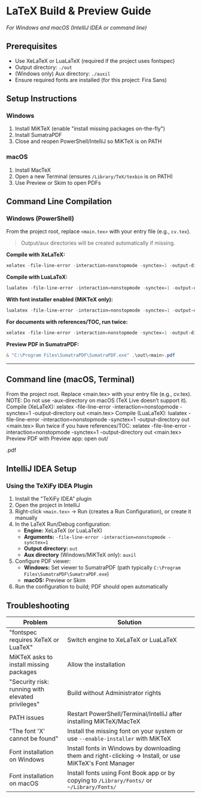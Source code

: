 # LaTeX Build & Preview Guide

*For Windows and macOS (IntelliJ IDEA or command line)*

## Prerequisites

- Use XeLaTeX or LuaLaTeX (required if the project uses fontspec)
- Output directory: `./out`
- (Windows only) Aux directory: `./auxil`
- Ensure required fonts are installed (for this project: Fira Sans)

## Setup Instructions

### Windows

1. Install MiKTeX (enable "install missing packages on-the-fly")
2. Install SumatraPDF
3. Close and reopen PowerShell/IntelliJ so MiKTeX is on PATH

### macOS

1. Install MacTeX
2. Open a new Terminal (ensures `/Library/TeX/texbin` is on PATH)
3. Use Preview or Skim to open PDFs

## Command Line Compilation

### Windows (PowerShell)

From the project root, replace `<main.tex>` with your entry file (e.g., `cv.tex`).

> Output/aux directories will be created automatically if missing.

**Compile with XeLaTeX:**
```powershell
xelatex -file-line-error -interaction=nonstopmode -synctex=1 -output-directory out -aux-directory auxil <main.tex>
```

**Compile with LuaLaTeX:**
```powershell
lualatex -file-line-error -interaction=nonstopmode -synctex=1 -output-directory out -aux-directory auxil <main.tex>
```

**With font installer enabled (MiKTeX only):**
```powershell
lualatex -file-line-error -interaction=nonstopmode -synctex=1 -output-directory out -aux-directory auxil --enable-installer <main.tex>
```

**For documents with references/TOC, run twice:**
```powershell
xelatex -file-line-error -interaction=nonstopmode -synctex=1 -output-directory out -aux-directory auxil <main.tex>
```

**Preview PDF in SumatraPDF:**
```powershell
& "C:\Program Files\SumatraPDF\SumatraPDF.exe" .\out\<main>.pdf
```

--------------------------------
Command line (macOS, Terminal)
--------------------------------
From the project root. Replace <main.tex> with your entry file (e.g., cv.tex).
NOTE: Do not use -aux-directory on macOS (TeX Live doesn’t support it).
Compile (XeLaTeX):
xelatex -file-line-error -interaction=nonstopmode -synctex=1 -output-directory out <main.tex>
Compile (LuaLaTeX):
lualatex -file-line-error -interaction=nonstopmode -synctex=1 -output-directory out <main.tex>
Run twice if you have references/TOC:
xelatex -file-line-error -interaction=nonstopmode -synctex=1 -output-directory out <main.tex>
Preview PDF with Preview app:
open out/<main>.pdf

## IntelliJ IDEA Setup

### Using the TeXiFy IDEA Plugin

1. Install the "TeXiFy IDEA" plugin
2. Open the project in IntelliJ
3. Right-click `<main.tex>` → Run (creates a Run Configuration), or create it manually
4. In the LaTeX Run/Debug configuration:
   - **Engine:** XeLaTeX (or LuaLaTeX)
   - **Arguments:** `-file-line-error -interaction=nonstopmode -synctex=1`
   - **Output directory:** `out`
   - **Aux directory** (Windows/MiKTeX only): `auxil`
5. Configure PDF viewer:
   - **Windows:** Set viewer to SumatraPDF (path typically `C:\Program Files\SumatraPDF\SumatraPDF.exe`)
   - **macOS:** Preview or Skim
6. Run the configuration to build; PDF should open automatically

## Troubleshooting

| Problem | Solution |
|---------|----------|
| "fontspec requires XeTeX or LuaTeX" | Switch engine to XeLaTeX or LuaLaTeX |
| MiKTeX asks to install missing packages | Allow the installation |
| "Security risk: running with elevated privileges" | Build without Administrator rights |
| PATH issues | Restart PowerShell/Terminal/IntelliJ after installing MiKTeX/MacTeX |
| "The font 'X' cannot be found" | Install the missing font on your system or use `--enable-installer` with MiKTeX |
| Font installation on Windows | Install fonts in Windows by downloading them and right-clicking → Install, or use MiKTeX's Font Manager |
| Font installation on macOS | Install fonts using Font Book app or by copying to `/Library/Fonts/` or `~/Library/Fonts/` |